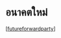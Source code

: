 # อนาคตใหม่

[[futureforwardparty]]

[//begin]: # "Autogenerated link references for markdown compatibility"
[futureforwardparty]: futureforwardparty "Future Forward อนาคตใหม่"
[//end]: # "Autogenerated link references"